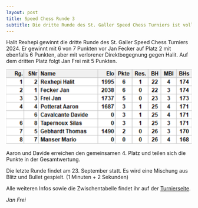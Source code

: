 ```yaml
---
layout: post
title: Speed Chess Runde 3
subtitle: Die dritte Runde des St. Galler Speed Chess Turniers ist vollrundig (7 Runden) gespielt.
---
```


Halit Rexhepi gewinnt die dritte Runde des St. Galler Speed Chess Turniers 2024. Er gewinnt mit 6 von 7 Punkten vor
Jan Fecker auf Platz 2 mit ebenfalls 6 Punkten, aber mit verlorener Direktbegegnung gegen Halit.
Auf dem dritten Platz folgt Jan Frei mit 5 Punkten.

![Runde 3](/assets/img/turniere/speedchess/2024/runde-3-blitz.png)

Aaron und Davide erreichen den gemeinsamen 4. Platz und teilen sich die Punkte in der Gesamtwertung.

Die letzte Runde findet am 23. September statt. Es wird eine Mischung aus Blitz und Bullet gespielt. (1 Minuten + 2 Sekunden)

Alle weiteren Infos sowie die Zwischentabelle findet ihr auf der [Turnierseite](/turniere/speedchess/2024).

_Jan Frei_
